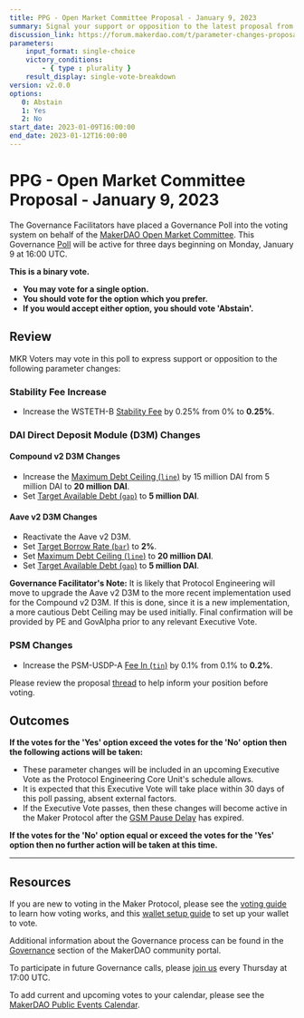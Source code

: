 ```yaml
---
title: PPG - Open Market Committee Proposal - January 9, 2023
summary: Signal your support or opposition to the latest proposal from the Maker Open Market Committee.
discussion_link: https://forum.makerdao.com/t/parameter-changes-proposal-ppg-omc-001-5-january-2023/19327
parameters:
    input_format: single-choice
    victory_conditions:
        - { type : plurality }
    result_display: single-vote-breakdown
version: v2.0.0
options:
   0: Abstain
   1: Yes
   2: No
start_date: 2023-01-09T16:00:00
end_date: 2023-01-12T16:00:00
---
```

# PPG - Open Market Committee Proposal - January 9, 2023

The Governance Facilitators have placed a Governance Poll into the voting system on behalf of the [MakerDAO Open Market Committee](https://forum.makerdao.com/t/parameter-proposal-group-makerdao-open-market-committee/7355). This Governance [Poll](https://community-development.makerdao.com/en/learn/governance/on-chain-gov) will be active for three days beginning on Monday, January 9 at 16:00 UTC.

**This is a binary vote.**
- **You may vote for a single option.**
- **You should vote for the option which you prefer.**
- **If you would accept either option, you should vote 'Abstain'.**

## Review

MKR Voters may vote in this poll to express support or opposition to the following parameter changes:

### Stability Fee Increase

* Increase the WSTETH-B [Stability Fee](https://manual.makerdao.com/parameter-index/vault-risk/param-stability-fee) by 0.25% from 0% to **0.25%**.

### DAI Direct Deposit Module (D3M) Changes

#### Compound v2 D3M Changes

* Increase the [Maximum Debt Ceiling (`line`)](https://manual.makerdao.com/module-index/module-dciam#maximum-debt-ceiling-line) by 15 million DAI from 5 million DAI to **20 million DAI**.
* Set [Target Available Debt (`gap`)](https://manual.makerdao.com/module-index/module-dciam#target-available-debt-gap) to **5 million DAI**.

#### Aave v2 D3M Changes

* Reactivate the Aave v2 D3M.
* Set [Target Borrow Rate (`bar`)](https://manual.makerdao.com/module-index/module-dai-direct-deposit#target-borrow-rate-bar) to **2%**.
* Set [Maximum Debt Ceiling (`line`)](https://manual.makerdao.com/module-index/module-dciam#maximum-debt-ceiling-line) to **20 million DAI**.
* Set [Target Available Debt (`gap`)](https://manual.makerdao.com/module-index/module-dciam#target-available-debt-gap) to **5 million DAI**.

**Governance Facilitator's Note:** It is likely that Protocol Engineering will move to upgrade the Aave v2 D3M to the more recent implementation used for the Compound v2 D3M. If this is done, since it is a new implementation, a more cautious Debt Ceiling may be used initially. Final confirmation will be provided by PE and GovAlpha prior to any relevant Executive Vote.

### PSM Changes

* Increase the PSM-USDP-A [Fee In (`tin`)](https://manual.makerdao.com/module-index/module-psm#fee-in-tin) by 0.1% from 0.1% to **0.2%**.

Please review the proposal [thread](https://forum.makerdao.com/t/parameter-changes-proposal-ppg-omc-001-5-january-2023/19327) to help inform your position before voting.

## Outcomes

**If the votes for the 'Yes' option exceed the votes for the 'No' option then the following actions will be taken:**
* These parameter changes will be included in an upcoming Executive Vote as the Protocol Engineering Core Unit's schedule allows.
* It is expected that this Executive Vote will take place within 30 days of this poll passing, absent external factors.
* If the Executive Vote passes, then these changes will become active in the Maker Protocol after the [GSM Pause Delay](https://manual.makerdao.com/parameter-index/core/param-gsm-pause-delay) has expired.

**If the votes for the 'No' option equal or exceed the votes for the 'Yes' option then no further action will be taken at this time.**

---

## Resources

If you are new to voting in the Maker Protocol, please see the [voting guide](https://community-development.makerdao.com/en/learn/governance/how-voting-works/) to learn how voting works, and this [wallet setup guide](https://community-development.makerdao.com/en/learn/governance/voting-setup/) to set up your wallet to vote.

Additional information about the Governance process can be found in the [Governance](https://community-development.makerdao.com/en/learn/governance) section of the MakerDAO community portal.

To participate in future Governance calls, please [join us](https://github.com/makerdao/community/tree/master/governance/governance-and-risk-meetings) every Thursday at 17:00 UTC.

To add current and upcoming votes to your calendar, please see the [MakerDAO Public Events Calendar](https://calendar.google.com/calendar/embed?src=makerdao.com_3efhm2ghipksegl009ktniomdk%40group.calendar.google.com&ctz=UTC&mode=week&showCalendars=0&showPrint=0).
